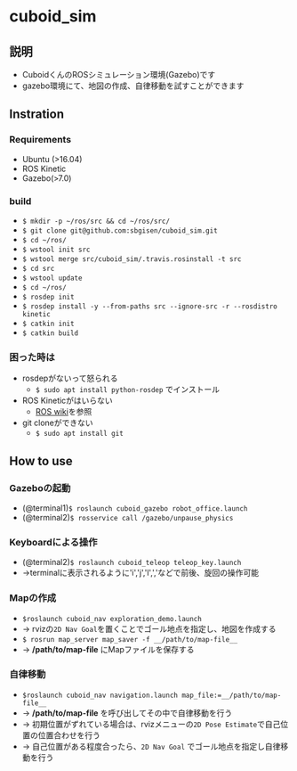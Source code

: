 # cuboid_sim
## 説明
- CuboidくんのROSシミュレーション環境(Gazebo)です
- gazebo環境にて、地図の作成、自律移動を試すことができます
## Instration

### Requirements
  - Ubuntu (>16.04)
  - ROS Kinetic
  - Gazebo(>7.0)
### build
  - `$ mkdir -p ~/ros/src && cd ~/ros/src/`
  - `$ git clone git@github.com:sbgisen/cuboid_sim.git`
  - `$ cd ~/ros/`
  - `$ wstool init src`
  - `$ wstool merge src/cuboid_sim/.travis.rosinstall -t src`
  - `$ cd src`
  - `$ wstool update`
  - `$ cd ~/ros/`
  - `$ rosdep init`
  - `$ rosdep install -y --from-paths src --ignore-src -r --rosdistro kinetic`
  - `$ catkin init`
  - `$ catkin build`
### 困った時は
  - rosdepがないって怒られる
     - `$ sudo apt install python-rosdep` でインストール
  - ROS Kineticがはいらない
     - [ROS wiki](http://wiki.ros.org/kinetic/Installation/Ubuntu)を参照
  - git cloneができない
     - `$ sudo apt install git`

## How to use
### Gazeboの起動
- (@terminal1)`$ roslaunch cuboid_gazebo robot_office.launch`
- (@terminal2)`$ rosservice call /gazebo/unpause_physics`

### Keyboardによる操作
- (@terminal2)`$ roslaunch cuboid_teleop teleop_key.launch`
- ->terminalに表示されるように'i','j','l',','などで前後、旋回の操作可能

### Mapの作成
- `$roslaunch cuboid_nav exploration_demo.launch`
- -> rvizの`2D Nav Goal`を置くことでゴール地点を指定し、地図を作成する
- `$ rosrun map_server map_saver -f __/path/to/map-file__`
- -> __/path/to/map-file__ にMapファイルを保存する

### 自律移動
- `$roslaunch cuboid_nav navigation.launch map_file:=__/path/to/map-file__` 
- -> __/path/to/map-file__ を呼び出してその中で自律移動を行う
- -> 初期位置がずれている場合は、rvizメニューの`2D Pose Estimate`で自己位置の位置合わせを行う
- -> 自己位置がある程度合ったら、`2D Nav Goal` でゴール地点を指定し自律移動を行う
